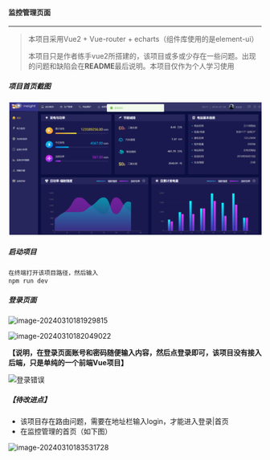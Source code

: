 #### 监控管理页面

---

> 本项目采用Vue2 + Vue-router + echarts（组件库使用的是element-ui）
>
> 本项目只是作者练手vue2所搭建的，该项目或多或少存在一些问题。出现的问题和缺陷会在**README**最后说明。本项目仅作为个人学习使用

##### 项目首页截图

![监控管理页面](image\监控管理页面.png)

##### 启动项目

```
在终端打开该项目路径，然后输入
npm run dev
```

##### 登录页面

![image-20240310181929815](image-20240310181929815.png) 

![image-20240310182049022](C:\Users\huo\Desktop\image\image-20240310182049022.png)  

**【说明，在登录页面账号和密码随便输入内容，然后点登录即可，该项目没有接入后端，只是单纯的一个前端Vue项目】**

![登录错误](C:\Users\huo\Desktop\image\登录错误.png)

##### 【待改进点】

- 该项目存在路由问题，需要在地址栏输入login，才能进入登录|首页
- 在监控管理的首页（如下图）

![image-20240310183531728](C:\Users\huo\Desktop\image\image-20240310183531728.png)
